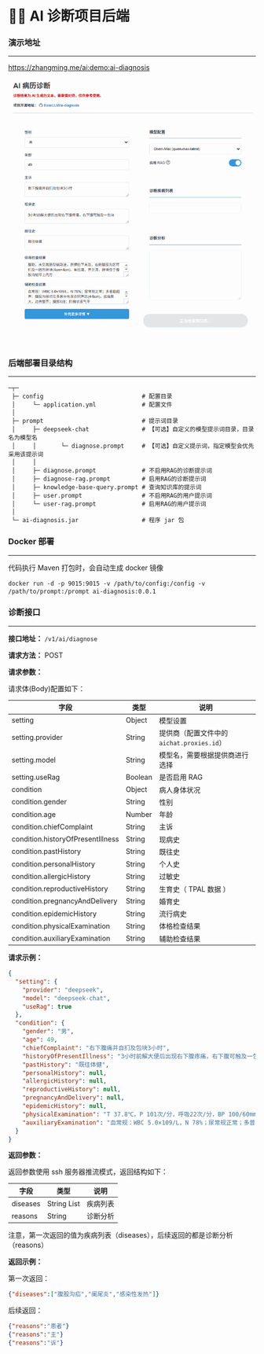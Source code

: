 # 🧑‍⚕ AI 诊断项目后端

### 演示地址

---

https://zhangming.me/ai:demo:ai-diagnosis

![AI 诊断界面](docs/ai-diagnosis.gif)

### 后端部署目录结构

---

```
─┬─
 ├─ config                            # 配置目录
 │     └─ application.yml             # 配置文件
 │
 ├─ prompt                            # 提示词目录
 │     ├─ deepseek-chat               # 【可选】自定义的模型提示词目录，目录名为模型名
 │     │       └─ diagnose.prompt     # 【可选】自定义提示词，指定模型会优先采用该提示词
 │     │
 │     ├─ diagnose.prompt             # 不启用RAG的诊断提示词
 │     ├─ diagnose-rag.prompt         # 启用RAG的诊断提示词
 │     ├─ knowledge-base-query.prompt # 查询知识库的提示词
 │     ├─ user.prompt                 # 不启用RAG的用户提示词
 │     └─ user-rag.prompt             # 启用RAG的用户提示词
 │
 └─ ai-diagnosis.jar                  # 程序 jar 包
```

### Docker 部署

---

代码执行 Maven 打包时，会自动生成 docker 镜像

```shell
docker run -d -p 9015:9015 -v /path/to/config:/config -v /path/to/prompt:/prompt ai-diagnosis:0.0.1
```

### 诊断接口

---

**接口地址：** `/v1/ai/diagnose`

**请求方法：** POST

**请求参数：**

请求体(Body)配置如下：

| 字段                                | 类型      | 说明                              |
|-----------------------------------|---------|---------------------------------|
| setting                           | Object  | 模型设置                            |
| setting.provider                  | String  | 提供商（配置文件中的 `aichat.proxies.id`） |
| setting.model                     | String  | 模型名，需要根据提供商进行选择                 |
| setting.useRag                    | Boolean | 是否启用 RAG                        |
| condition                         | Object  | 病人身体状况                          |
| condition.gender                  | String  | 性别                              |
| condition.age                     | Number  | 年龄                              |
| condition.chiefComplaint          | String  | 主诉                              |
| condition.historyOfPresentIllness | String  | 现病史                             |
| condition.pastHistory             | String  | 既往史                             |
| condition.personalHistory         | String  | 个人史                             |
| condition.allergicHistory         | String  | 过敏史                             |
| condition.reproductiveHistory     | String  | 生育史（ TPAL 数据 ）                  |
| condition.pregnancyAndDelivery    | String  | 婚育史                             |
| condition.epidemicHistory         | String  | 流行病史                            |
| condition.physicalExamination     | String  | 体格检查结果                          |
| condition.auxiliaryExamination    | String  | 辅助检查结果                          |

**请求示例：**

```json
{
  "setting": {
    "provider": "deepseek",
    "model": "deepseek-chat",
    "useRag": true
  },
  "condition": {
    "gender": "男",
    "age": 49,
    "chiefComplaint": "右下腹痛并自扪及包块3小时",
    "historyOfPresentIllness": "3小时前解大便后出现右下腹疼痛，右下腹可触及一包块",
    "pastHistory": "既往体健",
    "personalHistory": null,
    "allergicHistory": null,
    "reproductiveHistory": null,
    "pregnancyAndDelivery": null,
    "epidemicHistory": null,
    "physicalExamination": "T 37.8℃，P 101次/分，呼吸22次/分，BP 100/60mmHg。腹软，未见胃肠型蠕动波，肝脾肋下未及，右侧腹股沟区可扪及一圆形肿块(4cm×4cm)，有压痛、界欠清，肿块位于腹股沟韧带上内方",
    "auxiliaryExamination": "血常规：WBC 5.0×109/L，N 78%；尿常规正常；多普勒超声：腹股沟纵切见多层分布混合回声区(4-5cm)，远端膨大，边界整齐；腹部X线：阶梯状液气平"
  }
}
```

**返回参数：**

返回参数使用 ssh 服务器推流模式，返回结构如下：

| 字段       | 类型          | 说明   |
|----------|-------------|------|
| diseases | String List | 疾病列表 |
| reasons  | String      | 诊断分析 |

注意，第一次返回的值为疾病列表（diseases），后续返回的都是诊断分析 （reasons）

**返回示例：**

第一次返回：
```json lines
{"diseases":["腹股沟疝","阑尾炎","感染性发热"]}
```

后续返回：
```json lines
{"reasons":"患者"}
{"reasons":"主"}
{"reasons":"诉"}
```